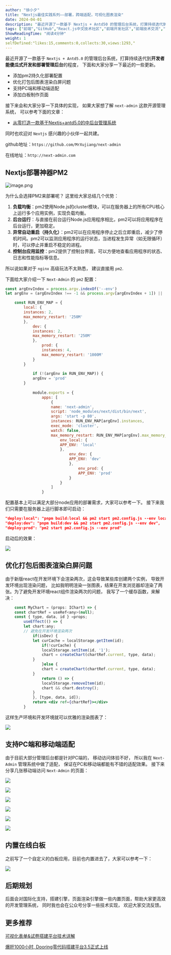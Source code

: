 ```yaml
---
author: "徐小夕"
title: "Nextjs最佳实践系列——部署，跨端适配，可视化图表渲染"
date: 2024-04-01
description: "最近开源了一款基于 Nextjs + Antd50 的管理后台系统，打算持续迭代到开发者能傻瓜式开发和部署管理后台的程度， 下面和大家分享一下最近的一些更新。 添加pm2持久化部署配置 优化打包后图"
tags: ["前端","GitHub","React.js中文技术社区","前端开发社区","前端技术交流","前端框架教程","JavaScript 学习资源","CSS 技巧与最佳实践","HTML5 最新动态","前端工程师职业发展","开源前端项目","前端技术趋势"]
ShowReadingTime: "阅读4分钟"
weight: 1
selfDefined:"likes:15,comments:0,collects:30,views:1293,"
---
```

最近开源了一款基于 `Nextjs + Antd5.0` 的管理后台系统，打算持续迭代到**开发者能傻瓜式开发和部署管理后台**的程度， 下面和大家分享一下最近的一些更新。

*   添加pm2持久化部署配置
*   优化打包后图表渲染白屏问题
*   支持PC端和移动端适配
*   添加白板制作页面

接下来会和大家分享一下具体的实现， 如果大家想了解 `next-admin` 这款开源管理系统， 可以参考下面的文章：

*   [从零打造一款基于Nextjs+antd5.0的中后台管理系统](https://juejin.cn/post/7351321257755672602 "https://juejin.cn/post/7351321257755672602")

同时也欢迎对 `Nextjs` 感兴趣的小伙伴一起共建。

github地址：`https://github.com/MrXujiang/next-admin`

在线地址：`http://next-admin.com`

Nextjs部署神器PM2
-------------

![image.png](/images/jueJin/f2dd793721564b0.png)

为什么会选择PM2来部署呢？ 这里给大家总结几个优势：

1.  **负载均衡**：pm2使用Node.js的cluster模块，可以在服务器上的所有CPU核心上运行多个应用实例，实现负载均衡。
2.  **后台运行**：与直接在前台运行Node.js应用程序相比，pm2可以将应用程序在后台运行，更加稳定。
3.  **异常自动重启（持久化）**：pm2可以在应用程序停止之后立即重启，减少了停机时间。pm2可以监测应用程序的运行状态，当进程发生异常（如无限循环）时，可以停止并重启不稳定的进程。
4.  **控制台应用监控**：pm2提供了控制台界面，可以方便地查看应用程序的状态、日志和性能指标等信息。

所以说如果对于 `nginx` 高级玩法不太熟悉， 建议直接用 `pm2`.

下面给大家介绍一下 `Next-Admin` 的 `pm2` 配置：

```js
const argEnvIndex = process.argv.indexOf('--env')
let argEnv = (argEnvIndex !== -1 && process.argv[argEnvIndex + 1]) || ''

    const RUN_ENV_MAP = {
        local: {
        instances: 2,
        max_memory_restart: '250M'
        },
            dev: {
            instances: 2,
            max_memory_restart: '250M'
            },
                prod: {
                instances: 4,
                max_memory_restart: '1000M'
            }
        }
        
            if (!(argEnv in RUN_ENV_MAP)) {
            argEnv = 'prod'
        }
        
            module.exports = {
                apps: [
                    {
                    name: 'next-admin',
                    script: 'node_modules/next/dist/bin/next',
                    args: 'start -p 80',
                    instances: RUN_ENV_MAP[argEnv].instances,
                    exec_mode: 'cluster',
                    watch: false,
                    max_memory_restart: RUN_ENV_MAP[argEnv].max_memory_restart,
                        env_local: {
                        APP_ENV: 'local'
                        },
                            env_dev: {
                            APP_ENV: 'dev'
                            },
                                env_prod: {
                                APP_ENV: 'prod'
                            }
                        }
                    ]
                }
```

配置基本上可以满足大部分node应用的部署需求，大家可以参考一下。 接下来我们只需要在服务器上运行脚本即可启动：

```json
"deploy:local": "pnpm build:local && pm2 start pm2.config.js --env local",
"deploy:dev": "pnpm build:dev && pm2 start pm2.config.js --env dev",
"deploy:prod": "pm2 start pm2.config.js --env prod"
```

启动后的效果：

![](/images/jueJin/96ad922474d144e.png)

优化打包后图表渲染白屏问题
-------------

由于新版react在开发环境下会渲染两次，这会导致某些库创建两个实例， 导致开发环境出现渲染问题， 比如我明明渲染一张图表，结果在开发浏览器却渲染了两张。为了避免开发环境react组件渲染两次的问题， 我写了一个缓存函数，来解决：

```jsx
    const MyChart = (props: IChart) => {
    const chartRef = useRef<any>(null);
    const { type, data, id } =props;
        useEffect(() => {
        let chart:any;
        // 避免在开发环境渲染两次
            if(isDev) {
            let curCache = localStorage.getItem(id);
                if(!curCache) {
                localStorage.setItem(id, '1');
                chart = createChart(chartRef.current, type, data);
            }
                }else {
                chart = createChart(chartRef.current, type, data);
            }
                return () => {
                localStorage.removeItem(id);
                chart && chart.destroy();
            }
            }, [type, data, id]);
            return <div ref={chartRef}></div>
        }
```

这样生产环境和开发环境就可以优雅的渲染图表了：

![](/images/jueJin/74df92f5c4d9445.png)

支持PC端和移动端适配
-----------

由于目前大部分管理后台都是针对PC端的， 移动访问体验不好， 所以我在 `Next-Admin` 管理系统中做了适配， 保证在PC和移动端都能有不错的适配效果。 接下来分享几张移动端访问 `Next-Admin` 的页面：

![](/images/jueJin/83503406f0214c5.png)

![](/images/jueJin/31dbd93ad47f44f.png)

![](/images/jueJin/cdbfd0e370734eb.png)

![](/images/jueJin/c867ff2c75d54e0.png)

![](/images/jueJin/f69f93e61c404ff.png)

![](/images/jueJin/1eb775619495492.png)

内置在线白板
------

之前写了一个自定义的白板应用，目前也内置进去了，大家可以参考一下：

![](/images/jueJin/07df423a66cc4b4.png)

后期规划
----

后面会对国际化支持，搭建引擎，页面渲染引擎做一些内置页面，帮助大家更高效的开发管理系统， 同时我也会在公众号分享一些技术实现， 欢迎大家交流反馈。

更多推荐
----

[可视化表单&试卷搭建平台技术详解](https://juejin.cn/user/3808363978429613/posts "https://juejin.cn/user/3808363978429613/posts")

[爆肝1000小时, Dooring零代码搭建平台3.5正式上线](https://juejin.cn/user/3808363978429613/posts "https://juejin.cn/user/3808363978429613/posts")